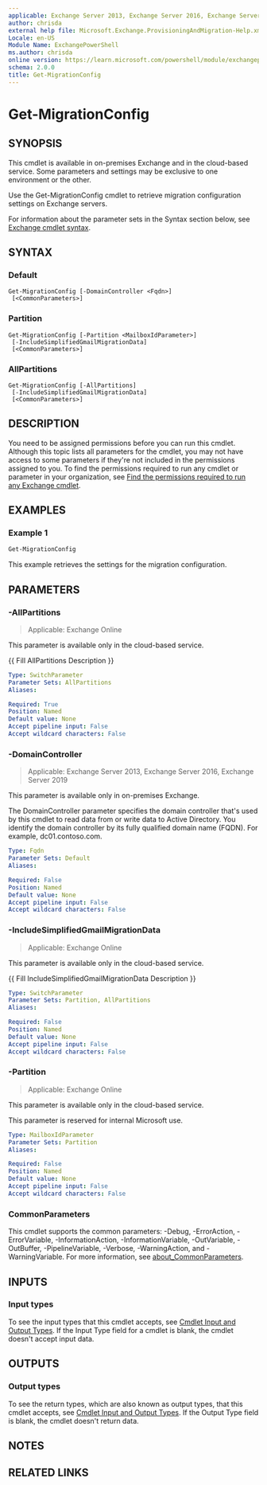 ```yaml
---
applicable: Exchange Server 2013, Exchange Server 2016, Exchange Server 2019, Exchange Online
author: chrisda
external help file: Microsoft.Exchange.ProvisioningAndMigration-Help.xml
Locale: en-US
Module Name: ExchangePowerShell
ms.author: chrisda
online version: https://learn.microsoft.com/powershell/module/exchangepowershell/get-migrationconfig
schema: 2.0.0
title: Get-MigrationConfig
---
```


# Get-MigrationConfig

## SYNOPSIS
This cmdlet is available in on-premises Exchange and in the cloud-based service. Some parameters and settings may be exclusive to one environment or the other.

Use the Get-MigrationConfig cmdlet to retrieve migration configuration settings on Exchange servers.

For information about the parameter sets in the Syntax section below, see [Exchange cmdlet syntax](https://learn.microsoft.com/powershell/exchange/exchange-cmdlet-syntax).

## SYNTAX

### Default
```
Get-MigrationConfig [-DomainController <Fqdn>]
 [<CommonParameters>]
```

### Partition
```
Get-MigrationConfig [-Partition <MailboxIdParameter>]
 [-IncludeSimplifiedGmailMigrationData]
 [<CommonParameters>]
```

### AllPartitions
```
Get-MigrationConfig [-AllPartitions]
 [-IncludeSimplifiedGmailMigrationData]
 [<CommonParameters>]
```

## DESCRIPTION
You need to be assigned permissions before you can run this cmdlet. Although this topic lists all parameters for the cmdlet, you may not have access to some parameters if they're not included in the permissions assigned to you. To find the permissions required to run any cmdlet or parameter in your organization, see [Find the permissions required to run any Exchange cmdlet](https://learn.microsoft.com/powershell/exchange/find-exchange-cmdlet-permissions).

## EXAMPLES

### Example 1
```powershell
Get-MigrationConfig
```

This example retrieves the settings for the migration configuration.

## PARAMETERS

### -AllPartitions

> Applicable: Exchange Online

This parameter is available only in the cloud-based service.

{{ Fill AllPartitions Description }}

```yaml
Type: SwitchParameter
Parameter Sets: AllPartitions
Aliases:

Required: True
Position: Named
Default value: None
Accept pipeline input: False
Accept wildcard characters: False
```

### -DomainController

> Applicable: Exchange Server 2013, Exchange Server 2016, Exchange Server 2019

This parameter is available only in on-premises Exchange.

The DomainController parameter specifies the domain controller that's used by this cmdlet to read data from or write data to Active Directory. You identify the domain controller by its fully qualified domain name (FQDN). For example, dc01.contoso.com.

```yaml
Type: Fqdn
Parameter Sets: Default
Aliases:

Required: False
Position: Named
Default value: None
Accept pipeline input: False
Accept wildcard characters: False
```

### -IncludeSimplifiedGmailMigrationData

> Applicable: Exchange Online

This parameter is available only in the cloud-based service.

{{ Fill IncludeSimplifiedGmailMigrationData Description }}

```yaml
Type: SwitchParameter
Parameter Sets: Partition, AllPartitions
Aliases:

Required: False
Position: Named
Default value: None
Accept pipeline input: False
Accept wildcard characters: False
```

### -Partition

> Applicable: Exchange Online

This parameter is available only in the cloud-based service.

This parameter is reserved for internal Microsoft use.

```yaml
Type: MailboxIdParameter
Parameter Sets: Partition
Aliases:

Required: False
Position: Named
Default value: None
Accept pipeline input: False
Accept wildcard characters: False
```

### CommonParameters
This cmdlet supports the common parameters: -Debug, -ErrorAction, -ErrorVariable, -InformationAction, -InformationVariable, -OutVariable, -OutBuffer, -PipelineVariable, -Verbose, -WarningAction, and -WarningVariable. For more information, see [about_CommonParameters](https://go.microsoft.com/fwlink/p/?LinkID=113216).

## INPUTS

### Input types
To see the input types that this cmdlet accepts, see [Cmdlet Input and Output Types](https://go.microsoft.com/fwlink/p/?linkId=616387). If the Input Type field for a cmdlet is blank, the cmdlet doesn't accept input data.

## OUTPUTS

### Output types
To see the return types, which are also known as output types, that this cmdlet accepts, see [Cmdlet Input and Output Types](https://go.microsoft.com/fwlink/p/?linkId=616387). If the Output Type field is blank, the cmdlet doesn't return data.

## NOTES

## RELATED LINKS
